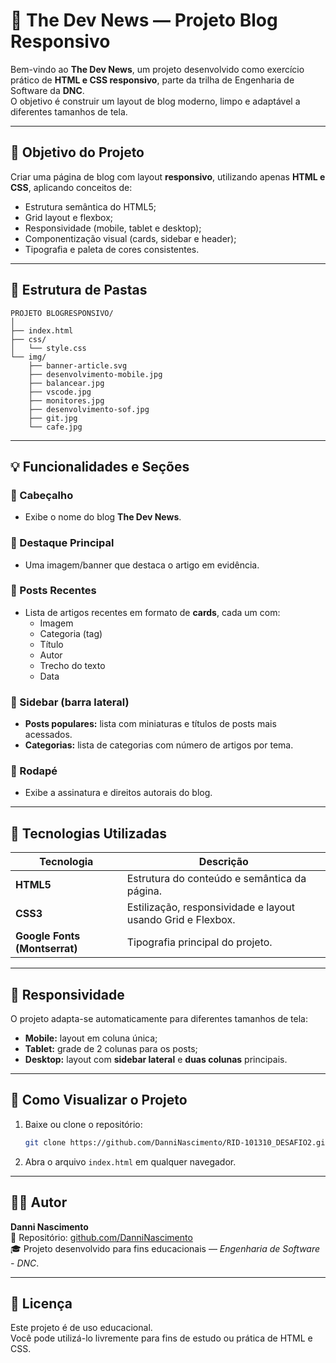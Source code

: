 # 📰 The Dev News — Projeto Blog Responsivo

Bem-vindo ao **The Dev News**, um projeto desenvolvido como exercício prático de **HTML e CSS responsivo**, parte da trilha de Engenharia de Software da **DNC**.  
O objetivo é construir um layout de blog moderno, limpo e adaptável a diferentes tamanhos de tela.

---

## 🎯 Objetivo do Projeto

Criar uma página de blog com layout **responsivo**, utilizando apenas **HTML e CSS**, aplicando conceitos de:
- Estrutura semântica do HTML5;
- Grid layout e flexbox;
- Responsividade (mobile, tablet e desktop);
- Componentização visual (cards, sidebar e header);
- Tipografia e paleta de cores consistentes.

---

## 🧱 Estrutura de Pastas

```
PROJETO BLOGRESPONSIVO/
│
├── index.html
├── css/
│   └── style.css
└── img/
    ├── banner-article.svg
    ├── desenvolvimento-mobile.jpg
    ├── balancear.jpg
    ├── vscode.jpg
    ├── monitores.jpg
    ├── desenvolvimento-sof.jpg
    ├── git.jpg
    └── cafe.jpg
```

---

## 💡 Funcionalidades e Seções

### 🔹 Cabeçalho
- Exibe o nome do blog **The Dev News**.

### 🔹 Destaque Principal
- Uma imagem/banner que destaca o artigo em evidência.

### 🔹 Posts Recentes
- Lista de artigos recentes em formato de **cards**, cada um com:
  - Imagem
  - Categoria (tag)
  - Título
  - Autor
  - Trecho do texto
  - Data

### 🔹 Sidebar (barra lateral)
- **Posts populares:** lista com miniaturas e títulos de posts mais acessados.  
- **Categorias:** lista de categorias com número de artigos por tema.

### 🔹 Rodapé
- Exibe a assinatura e direitos autorais do blog.

---

## 🧠 Tecnologias Utilizadas

| Tecnologia | Descrição |
|-------------|------------|
| **HTML5** | Estrutura do conteúdo e semântica da página. |
| **CSS3** | Estilização, responsividade e layout usando Grid e Flexbox. |
| **Google Fonts (Montserrat)** | Tipografia principal do projeto. |

---

## 📱 Responsividade

O projeto adapta-se automaticamente para diferentes tamanhos de tela:

- **Mobile:** layout em coluna única;  
- **Tablet:** grade de 2 colunas para os posts;  
- **Desktop:** layout com **sidebar lateral** e **duas colunas** principais.

---

## 🧩 Como Visualizar o Projeto

1. Baixe ou clone o repositório:
   ```bash
   git clone https://github.com/DanniNascimento/RID-101310_DESAFIO2.git
   ```
2. Abra o arquivo `index.html` em qualquer navegador.

---

## 👨‍💻 Autor

**Danni Nascimento**  
💼 Repositório: [github.com/DanniNascimento](https://github.com/DanniNascimento)  
🎓 Projeto desenvolvido para fins educacionais — *Engenharia de Software - DNC*.

---

## 📝 Licença

Este projeto é de uso educacional.  
Você pode utilizá-lo livremente para fins de estudo ou prática de HTML e CSS.
